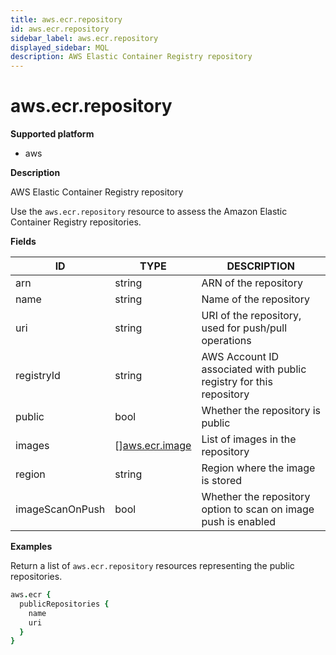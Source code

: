 ```yaml
---
title: aws.ecr.repository
id: aws.ecr.repository
sidebar_label: aws.ecr.repository
displayed_sidebar: MQL
description: AWS Elastic Container Registry repository
---
```


# aws.ecr.repository

**Supported platform**

- aws

**Description**

AWS Elastic Container Registry repository

Use the `aws.ecr.repository` resource to assess the Amazon Elastic Container Registry repositories.

**Fields**

| ID              | TYPE                                        | DESCRIPTION                                                        |
| --------------- | ------------------------------------------- | ------------------------------------------------------------------ |
| arn             | string                                      | ARN of the repository                                              |
| name            | string                                      | Name of the repository                                             |
| uri             | string                                      | URI of the repository, used for push/pull operations               |
| registryId      | string                                      | AWS Account ID associated with public registry for this repository |
| public          | bool                                        | Whether the repository is public                                   |
| images          | &#91;&#93;[aws.ecr.image](aws.ecr.image.md) | List of images in the repository                                   |
| region          | string                                      | Region where the image is stored                                   |
| imageScanOnPush | bool                                        | Whether the repository option to scan on image push is enabled     |

**Examples**

Return a list of `aws.ecr.repository` resources representing the public repositories.

```coffee
aws.ecr {
  publicRepositories {
    name
    uri
  }
}
```
